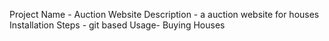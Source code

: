 Project Name - Auction Website
Description - a auction website for houses
Installation Steps - git based
Usage- Buying Houses